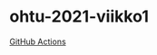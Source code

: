 # ohtu-2021-viikko1

[GitHub Actions](https://github.com/Sippee/ohtu-2021-viikko1/workflows/CI/badge.svg)
